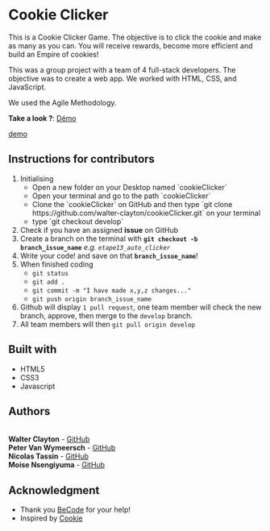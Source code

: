 # Cookie Clicker 

<p>
	This is a Cookie Clicker Game. The objective is to click the cookie and make as many as you can. You will receive rewards, become more efficient and build an Empire of cookies!
</p>
<p>
	This was a group project with a team of 4 full-stack developers. The objective was to create a web app. We worked with HTML, CSS, and JavaScript. 
</p>
<p>
	We used the Agile Methodology.
</p>

**Take a look ?**: [Démo](https://mariethielens.github.io/onePage/)

[demo](https://gfycat.com/theseharshbasil)

## Instructions for contributors
1. Initialising
	<ul>
		<li>
			Open a new folder on your Desktop named `cookieClicker`
		</li>
		<li>
			Open your terminal and go to the path `cookieClicker`
		</li>
		<li>
			Clone the `cookieClicker` on GitHub and then type `git clone https://github.com/walter-clayton/cookieClicker.git` on your terminal
		</li>
		<li>
			type `git checkout develop`
		</li>
	</ul>
2. Check if you have an assigned **issue** on GitHub
6. Create a branch on the terminal with **`git checkout -b branch_issue_name`** *e.g. `etape13_auto_clicker`*
7. Write your code! and save on that **`branch_issue_name`**!
8. When finished coding
		<ul>
		<li>
			`git status`
		</li>
		<li>
			`git add .`
		</li>
		<li>
			 `git commit -m "I have made x,y,z changes..."`
		</li>
		<li>
			`git push origin branch_issue_name`
		</li>
		</ul>
9. Github will display `1 pull request`, one team member will check the new branch, approve, then merge to the `develop` branch.
10. All team members will then `git pull origin develop`




## Built with

* HTML5
* CSS3
* Javascript

## Authors

<br>**Walter Clayton** - [GitHub](https://github.com/walter-clayton)
<br>**Peter Van Wymeersch** - [GitHub](https://github.com/peter-vanwymeersch)
<br>**Nicolas Tassin** - [GitHub](https://github.com/NicolasTassin)
<br>**Moise Nsengiyuma** - [GitHub](https://github.com/Moise-code)


## Acknowledgment

* Thank you [BeCode](https://www.becode.org) for your help!
* Inspired by [Cookie](http://orteil.dashnet.org/cookieclicker/) 
